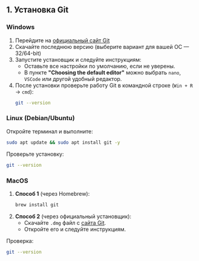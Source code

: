 ## **1. Установка Git**  

### **Windows**  
1. Перейдите на [официальный сайт Git](https://git-scm.com/)  
2. Скачайте последнюю версию (выберите вариант для вашей ОС — 32/64-bit)  
3. Запустите установщик и следуйте инструкциям:  
   - Оставьте все настройки по умолчанию, если не уверены.  
   - В пункте **"Choosing the default editor"** можно выбрать `nano`, `VSCode` или другой удобный редактор.  
4. После установки проверьте работу Git в командной строке (`Win + R` → `cmd`):  
   ```bash
   git --version
   ```

### **Linux (Debian/Ubuntu)**  
Откройте терминал и выполните:  
```bash
sudo apt update && sudo apt install git -y
```
Проверьте установку:  
```bash
git --version
```

### **MacOS**  
1. **Способ 1** (через Homebrew):  
   ```bash
   brew install git
   ```  
2. **Способ 2** (через официальный установщик):  
   - Скачайте `.dmg` файл с [сайта Git](https://git-scm.com/download/mac).  
   - Откройте его и следуйте инструкциям.  

Проверка:  
```bash
git --version
```
